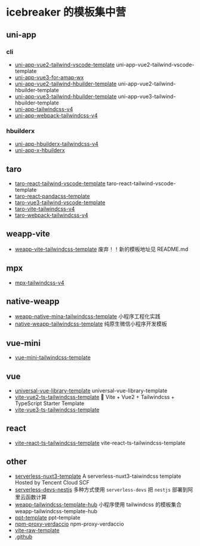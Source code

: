 # icebreaker 的模板集中营

## uni-app

### cli

- [uni-app-vue2-tailwind-vscode-template](https://github.com/icebreaker-template/uni-app-vue2-tailwind-vscode-template) uni-app-vue2-tailwind-vscode-template
- [uni-app-vue3-for-amap-wx](https://github.com/icebreaker-template/uni-app-vue3-for-amap-wx)
- [uni-app-vue2-tailwind-hbuilder-template](https://github.com/icebreaker-template/uni-app-vue2-tailwind-hbuilder-template) uni-app-vue2-tailwind-hbuilder-template
- [uni-app-vue3-tailwind-hbuilder-template](https://github.com/icebreaker-template/uni-app-vue3-tailwind-hbuilder-template) uni-app-vue3-tailwind-hbuilder-template
- [uni-app-tailwindcss-v4](https://github.com/icebreaker-template/uni-app-tailwindcss-v4)
- [uni-app-webpack-tailwindcss-v4](https://github.com/icebreaker-template/uni-app-webpack-tailwindcss-v4)

### hbuilderx

- [uni-app-hbuilderx-tailwindcss-v4](https://github.com/icebreaker-template/uni-app-hbuilderx-tailwindcss-v4)
- [uni-app-x-hbuilderx](https://github.com/icebreaker-template/uni-app-x-hbuilderx)

## taro

- [taro-react-tailwind-vscode-template](https://github.com/icebreaker-template/taro-react-tailwind-vscode-template) taro-react-tailwind-vscode-template
- [taro-react-pandacss-template](https://github.com/icebreaker-template/taro-react-pandacss-template)
- [taro-vue3-tailwind-vscode-template](https://github.com/icebreaker-template/taro-vue3-tailwind-vscode-template)
- [taro-vite-tailwindcss-v4](https://github.com/icebreaker-template/taro-vite-tailwindcss-v4)
- [taro-webpack-tailwindcss-v4](https://github.com/icebreaker-template/taro-webpack-tailwindcss-v4)

## weapp-vite

- [weapp-vite-tailwindcss-template](https://github.com/icebreaker-template/weapp-vite-tailwindcss-template) 废弃！！新的模板地址见 README.md

## mpx

- [mpx-tailwindcss-v4](https://github.com/icebreaker-template/mpx-tailwindcss-v4)

## native-weapp

- [weapp-native-mina-tailwindcss-template](https://github.com/icebreaker-template/weapp-native-mina-tailwindcss-template) 小程序工程化实践
- [native-weapp-tailwindcss-template](https://github.com/icebreaker-template/native-weapp-tailwindcss-template) 纯原生微信小程序开发模板

## vue-mini

- [vue-mini-tailwindcss-template](https://github.com/icebreaker-template/vue-mini-tailwindcss-template)

## vue

- [universal-vue-library-template](https://github.com/icebreaker-template/universal-vue-library-template) universal-vue-library-template
- [vite-vue2-ts-tailwindcss-template](https://github.com/icebreaker-template/vite-vue2-ts-tailwindcss-template) 🚀 Vite + Vue2 + Tailwindcss + TypeScript Starter Template
- [vite-vue3-ts-tailwindcss-template](https://github.com/icebreaker-template/vite-vue3-ts-tailwindcss-template)

## react

- [vite-react-ts-tailwindcss-template](https://github.com/icebreaker-template/vite-react-ts-tailwindcss-template) vite-react-ts-tailwindcss-template

## other

- [serverless-nuxt3-template](https://github.com/icebreaker-template/serverless-nuxt3-template) A serverless-nuxt3-taiwindcss template Hosted by Tencent Cloud SCF
- [serverless-devs-nestjs](https://github.com/icebreaker-template/serverless-devs-nestjs) 多种方式使用 `serverless-devs` 把 `nestjs` 部署到阿里云函数计算
- [weapp-tailwindcss-template-hub](https://github.com/icebreaker-template/weapp-tailwindcss-template-hub) 小程序使用 tailwindcss 的模板集合 weapp-tailwindcss-template-hub
- [ppt-template](https://github.com/icebreaker-template/ppt-template) ppt-template
- [npm-proxy-verdaccio](https://github.com/icebreaker-template/npm-proxy-verdaccio) npm-proxy-verdaccio
- [vite-raw-template](https://github.com/icebreaker-template/vite-raw-template)
- [.github](https://github.com/icebreaker-template/.github)
